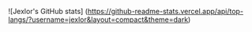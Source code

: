 ![Jexlor's GitHub stats] (https://github-readme-stats.vercel.app/api/top-langs/?username=jexlor&layout=compact&theme=dark)
